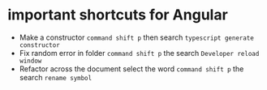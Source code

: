 # important shortcuts for Angular

- Make a constructor 
    `command shift p` then search `typescript generate constructor`
- Fix random error in folder
    `command shift p` the search `Developer reload window`
- Refactor across the document
    select the word
    `command shift p` the search `rename symbol`